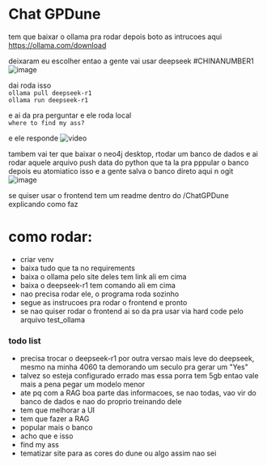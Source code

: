 # Chat GPDune


tem que baixar o ollama pra rodar depois boto as intrucoes aqui   
https://ollama.com/download   

deixaram eu escolher entao a gente vai usar deepseek #CHINANUMBER1   
![image](https://github.com/user-attachments/assets/333f93f2-fb11-44db-be72-3658bf27643b)


dai roda isso   
```ollama pull deepseek-r1```   
```ollama run deepseek-r1```   

e ai da pra perguntar e ele roda local   
```where to find my ass?```   

e ele responde
![video](https://github.com/user-attachments/assets/fcdd00b6-2ae5-4d03-a2e1-3730a1a20d92)


tambem vai ter que baixar o neo4j desktop, rtodar um banco de dados e ai rodar aquele arquivo push data do python que ta la pra pppular o banco
depois eu atomiatico isso e a gente salva o banco direto aqui n ogit
![image](https://github.com/user-attachments/assets/5f4d223f-2176-442c-b839-70a0ee7e4c5a)



se quiser usar o frontend tem um readme dentro do /ChatGPDune explicando como faz


# como rodar:
- criar venv
- baixa tudo que ta no requirements
- baixa o ollama pelo site deles tem link ali em cima
- baixa o deepseek-r1 tem comando ali em cima
- nao precisa rodar ele, o programa roda sozinho
- segue as instrucoes pra rodar o frontend e pronto
- se nao quiser rodar o frontend ai so da pra usar via hard code pelo arquivo test_ollama


### todo list
- precisa trocar o deepseek-r1 por outra versao mais leve do deepseek, mesmo na minha 4060 ta demorando um seculo pra gerar um "Yes"
- talvez so esteja configurado errado mas essa porra tem 5gb entao vale mais a pena pegar um modelo menor
- ate pq com a RAG boa parte das informacoes, se nao todas, vao vir do banco de dados e nao do proprio treinando dele
- tem que melhorar a UI
- tem que fazer a RAG
- popular mais o banco
- acho que e isso
- find my ass
- tematizar site para as cores do dune ou algo assim nao sei